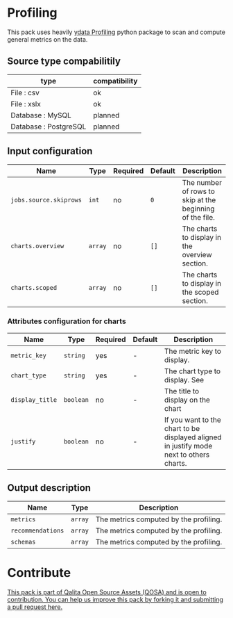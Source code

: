 # Profiling

This pack uses heavily [ydata Profiling](https://github.com/ydataai/ydata-profiling) python package to scan and compute general metrics on the data.

## Source type compabilitily

| type                  | compatibility |
| --------------------- | ------------- |
| File : csv            | ok            |
| File : xslx           | ok            |
| Database : MySQL      | planned       |
| Database : PostgreSQL | planned       |

## Input configuration

| Name                   | Type    | Required | Default | Description                                              |
| ---------------------- | ------- | -------- | ------- | -------------------------------------------------------- |
| `jobs.source.skiprows` | `int`   | no       | `0`     | The number of rows to skip at the beginning of the file. |
| `charts.overview`      | `array` | no       | `[]`    | The charts to display in the overview section.           |
| `charts.scoped`        | `array` | no       | `[]`    | The charts to display in the scoped section.             |

### Attributes configuration for charts

| Name            | Type      | Required | Default | Description                                                                             |
| --------------- | --------- | -------- | ------- | --------------------------------------------------------------------------------------- |
| `metric_key`    | `string`  | yes      | -       | The metric key to display.                                                              |
| `chart_type`    | `string`  | yes      | -       | The chart type to display. See                                                          |
| `display_title` | `boolean` | no       | -       | The title to display on the chart                                                       |
| `justify`       | `boolean` | no       | -       | If you want to the chart to be displayed aligned in justify mode next to others charts. |

## Output description

| Name              | Type    | Description                            |
| ----------------- | ------- | -------------------------------------- |
| `metrics`         | `array` | The metrics computed by the profiling. |
| `recommendations` | `array` | The metrics computed by the profiling. |
| `schemas`         | `array` | The metrics computed by the profiling. |

# Contribute

[This pack is part of Qalita Open Source Assets (QOSA) and is open to contribution. You can help us improve this pack by forking it and submitting a pull request here.](https://github.com/qalita-io/packs)
